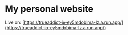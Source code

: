 # My personal website

Live on: [https://trueaddict-io-ey5mdobima-lz.a.run.app/](https://trueaddict-io-ey5mdobima-lz.a.run.app/)